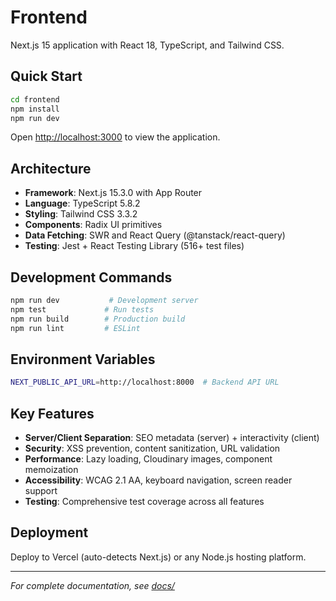 # Frontend

Next.js 15 application with React 18, TypeScript, and Tailwind CSS.

## Quick Start

```bash
cd frontend
npm install
npm run dev
```

Open [http://localhost:3000](http://localhost:3000) to view the application.

## Architecture

- **Framework**: Next.js 15.3.0 with App Router
- **Language**: TypeScript 5.8.2
- **Styling**: Tailwind CSS 3.3.2
- **Components**: Radix UI primitives
- **Data Fetching**: SWR and React Query (@tanstack/react-query)
- **Testing**: Jest + React Testing Library (516+ test files)

## Development Commands

```bash
npm run dev           # Development server
npm test             # Run tests  
npm run build        # Production build
npm run lint         # ESLint
```

## Environment Variables

```bash
NEXT_PUBLIC_API_URL=http://localhost:8000  # Backend API URL
```

## Key Features

- **Server/Client Separation**: SEO metadata (server) + interactivity (client)
- **Security**: XSS prevention, content sanitization, URL validation
- **Performance**: Lazy loading, Cloudinary images, component memoization
- **Accessibility**: WCAG 2.1 AA, keyboard navigation, screen reader support
- **Testing**: Comprehensive test coverage across all features

## Deployment

Deploy to Vercel (auto-detects Next.js) or any Node.js hosting platform.

---

*For complete documentation, see [docs/](../docs/)*